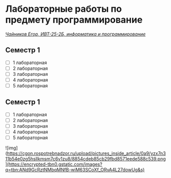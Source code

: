 # Лабораторные работы по предмету программирование
<ins> *Чайников Егор, ИВТ-25-2Б, информатика и программирование* <ins/>

## Семестр 1
- [ ] 1 лабораторная
- [ ] 2 лабораторная
- [ ] 3 лабораторная
- [ ] 4 лабораторная
- [ ] 5 лабораторная

## Семестр 1
- [ ] 1 лабораторная
- [ ] 2 лабораторная
- [ ] 3 лабораторная
- [ ] 4 лабораторная
- [ ] 5 лабораторная

![img](https://cgon.rospotrebnadzor.ru/upload/pictures_inside_article/0a9/yzx7n311b54e0zg5hsllkmsm7c6v1zu8/8854cdeb85cb29fbd8571eede588c539.png](https://encrypted-tbn0.gstatic.com/images?q=tbn:ANd9GcRztNMbqMNfB-wiM63SCoXf_ORvA4L27dowUg&s)
